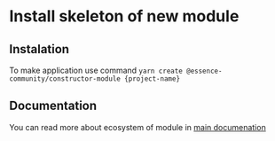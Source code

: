# Install skeleton of new module

## Instalation

To make application use command `yarn create @essence-community/constructor-module {project-name}`

## Documentation

You can read more about ecosystem of module in [main documenation](https://github.com/essence-community/core-frontend/blob/dev/docs/MODULE.md)
